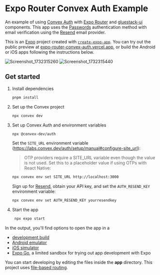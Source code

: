 # Expo Router Convex Auth Example

An example of using [Convex Auth](https://labs.convex.dev/auth) with [Expo Router](https://docs.expo.dev/router/introduction/) and [gluestack-ui](https://gluestack.io/) components. This app uses the [Passwords](https://labs.convex.dev/auth/config/passwords) authentication method with email verification using the [Resend](https://resend.com/) email provider. 

This is an [Expo](https://expo.dev) project created with [`create-expo-app`](https://www.npmjs.com/package/create-expo-app). You can try out the public preview at [expo-router-convex-auth.vercel.app](https://expo-router-convex-auth.vercel.app/), or build the Android or iOS apps following the instructions below.

![Screenshot_1732315260](https://github.com/user-attachments/assets/a6067428-a310-4cb7-a8a0-abe020d263cc)
![Screenshot_1732315440](https://github.com/user-attachments/assets/4607e45d-53b0-43a8-9a1d-d8dba4e30b1f)

## Get started

1. Install dependencies

   ```bash
   pnpm install
   ```

2. Set up the Convex project

   ```bash
   npx convex dev
   ```

3. Set up Convex Auth and environment variables

   ```bash
   npx @convex-dev/auth
   ```

   Set the `SITE_URL` environment variable (https://labs.convex.dev/auth/setup/manual#configure-site_url):
   > OTP providers require a SITE_URL variable even though the value is not used. Set this to a placeholder value if using OTPs with React Native:

   ```bash
   npx convex env set SITE_URL http://localhost:3000
   ```

   Sign up for [Resend](https://resend.com/), obtain your API key, and set the `AUTH_RESEND_KEY` environment variable:

   ```bash
   npx convex env set AUTH_RESEND_KEY yourresendkey
   ```

2. Start the app

   ```bash
    npx expo start
   ```

In the output, you'll find options to open the app in a

- [development build](https://docs.expo.dev/develop/development-builds/introduction/)
- [Android emulator](https://docs.expo.dev/workflow/android-studio-emulator/)
- [iOS simulator](https://docs.expo.dev/workflow/ios-simulator/)
- [Expo Go](https://expo.dev/go), a limited sandbox for trying out app development with Expo

You can start developing by editing the files inside the **app** directory. This project uses [file-based routing](https://docs.expo.dev/router/introduction).

